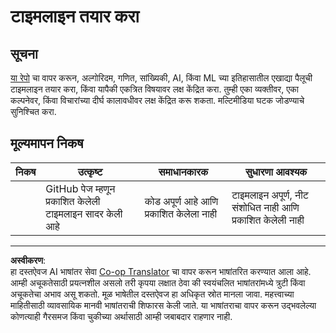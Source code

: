 <!--
CO_OP_TRANSLATOR_METADATA:
{
  "original_hash": "eb6e4d5afd1b21a57d2b9e6d0aac3969",
  "translation_date": "2025-08-29T17:44:04+00:00",
  "source_file": "1-Introduction/2-history-of-ML/assignment.md",
  "language_code": "mr"
}
-->
# टाइमलाइन तयार करा

## सूचना

[या रेपो](https://github.com/Digital-Humanities-Toolkit/timeline-builder) चा वापर करून, अल्गोरिदम, गणित, सांख्यिकी, AI, किंवा ML च्या इतिहासातील एखाद्या पैलूची टाइमलाइन तयार करा, किंवा यापैकी एकत्रित विषयावर लक्ष केंद्रित करा. तुम्ही एका व्यक्तीवर, एका कल्पनेवर, किंवा विचारांच्या दीर्घ कालावधीवर लक्ष केंद्रित करू शकता. मल्टिमीडिया घटक जोडण्याचे सुनिश्चित करा.

## मूल्यमापन निकष

| निकष      | उत्कृष्ट                                          | समाधानकारक                          | सुधारणा आवश्यक                                                   |
| ---------- | ------------------------------------------------ | ------------------------------------ | ---------------------------------------------------------------- |
|            | GitHub पेज म्हणून प्रकाशित केलेली टाइमलाइन सादर केली आहे | कोड अपूर्ण आहे आणि प्रकाशित केलेला नाही | टाइमलाइन अपूर्ण, नीट संशोधित नाही आणि प्रकाशित केलेली नाही       |

---

**अस्वीकरण**:  
हा दस्तऐवज AI भाषांतर सेवा [Co-op Translator](https://github.com/Azure/co-op-translator) चा वापर करून भाषांतरित करण्यात आला आहे. आम्ही अचूकतेसाठी प्रयत्नशील असलो तरी कृपया लक्षात ठेवा की स्वयंचलित भाषांतरांमध्ये त्रुटी किंवा अचूकतेचा अभाव असू शकतो. मूळ भाषेतील दस्तऐवज हा अधिकृत स्रोत मानला जावा. महत्त्वाच्या माहितीसाठी व्यावसायिक मानवी भाषांतराची शिफारस केली जाते. या भाषांतराचा वापर करून उद्भवलेल्या कोणत्याही गैरसमज किंवा चुकीच्या अर्थासाठी आम्ही जबाबदार राहणार नाही.